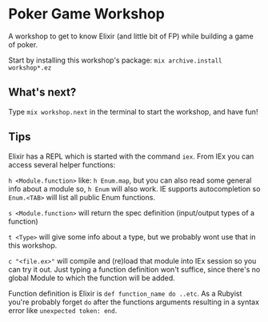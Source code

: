Poker Game Workshop
===================
A workshop to get to know Elixir (and little bit of FP)
while building a game of poker.

Start by installing this workshop's package:
`mix archive.install workshop*.ez`


What's next?
------------
Type `mix workshop.next` in the terminal to start the workshop, and
have fun!




Tips
------------
Elixir has a REPL which is started with the command `iex`.
From IEx you can access several helper functions:

`h <Module.function>` like: `h Enum.map`, but you can also read
some general info about a module so, `h Enum` will also work. IE supports
autocompletion so `Enum.<TAB>` will list all public Enum functions.

`s <Module.function>` will return the spec definition (input/output types of a function)

`t <Type>` will give some info about a type, but we probably wont use that in this workshop.

`c "<file.ex>"` will compile and (re)load that module into IEx session
so you can try it out. Just typing a function definition won't suffice, since there's no global Module to which the function will be added.

Function definition is Elixir is `def function_name do ..etc`. As a Rubyist you're probably forget `do` after the functions arguments resulting in a syntax error like `unexpected token: end`.
